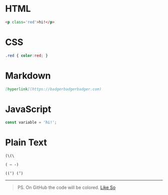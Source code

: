 <!-- code blocks -->

# HTML

```html
<p class='red'>hi!</p>
```

# CSS

```css
.red { color:red; }
```

# Markdown

```md
[hyperlink](https://badgerbadgerbadger.com)
```

# JavaScript

```js
const variable = 'hi!';
```

# Plain Text

```
(\(\

( – -)

((‘) (’)
```
---

> PS.  On GitHub the code will be colored.  [Like So](https://github.com/HackYourFuture/fundamentals/blob/master/fundamentals/functions.md)
